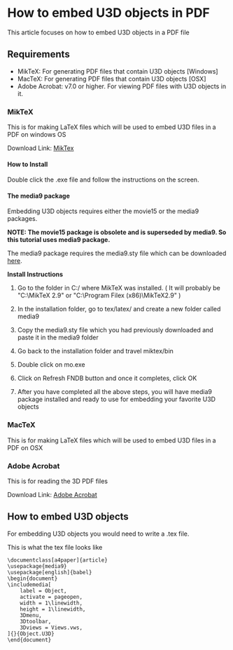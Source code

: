 # How to embed U3D objects in PDF

This article focuses on how to embed U3D objects in a PDF file

## Requirements

+ MikTeX: For generating PDF files that contain U3D objects [Windows]
+ MacTeX: For generating PDF files that contain U3D objects [OSX]
+ Adobe Acrobat: v7.0 or higher. For viewing PDF files with U3D objects in it.

### MikTeX

This is for making LaTeX files which will be used to embed U3D files in a PDF on windows OS

Download Link: [MikTex](http://miktex.org/download)

#### How to Install

Double click the .exe file and follow the instructions on the screen.

#### The media9 package

Embedding U3D objects requires either the movie15 or the media9 packages.

**NOTE: The movie15 package is obsolete and is superseded by media9. So this tutorial uses media9 package.** 



The media9 package requires the media9.sty file which can be downloaded [here](https://www.ctan.org/tex-archive/macros/latex/contrib/media9?lang=en).

**Install Instructions**

1. Go to the folder in C:/ where MikTeX was installed. ( It will probably be "C:\MikTeX 2.9" or "C:\Program Filex (x86)\MikTeX2.9" )

2. In the installation folder, go to tex/latex/ and create a new folder called media9

3. Copy the media9.sty file which you had previously downloaded and paste it in the media9 folder

4. Go back to the installation folder and travel miktex/bin

5. Double click on mo.exe

6. Click on Refresh FNDB button and once it completes, click OK

7. After you have completed all the above steps, you will have media9 package installed and ready to use for embedding your favorite U3D objects

### MacTeX

This is for making LaTeX files which will be used to embed U3D files in a PDF on OSX

### Adobe Acrobat

This is for reading the 3D PDF files

Download Link: [Adobe Acrobat](https://get.adobe.com/reader/)

## How to embed U3D objects

For embedding U3D objects you would need to write a .tex file.

This is what the tex file looks like

```
\documentclass[a4paper]{article}
\usepackage{media9}
\usepackage[english]{babel}
\begin{document}
\includemedia[
	label = Object,
	activate = pageopen,
	width = 1\linewidth,
	height = 1\linewidth,
	3Dmenu,
	3Dtoolbar,
	3Dviews = Views.vws,
]{}{Object.U3D}
\end{document}
```
